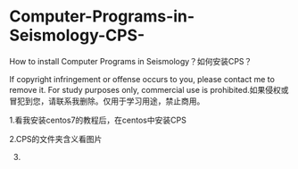 # Computer-Programs-in-Seismology-CPS-
How to install Computer Programs in Seismology？如何安装CPS？

If copyright infringement or offense occurs to you, please contact me to remove it. For study purposes only, commercial use is prohibited.如果侵权或冒犯到您，请联系我删除。仅用于学习用途，禁止商用。

1.看我安装centos7的教程后，在centos中安装CPS

2.CPS的文件夹含义看图片

3.
